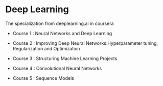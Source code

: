 # Deep Learning

The specialization from deeplearning.ai in coursera

- Course 1 : Neural Networks and Deep Learning

- Course 2 : Improving Deep Neural Networks:Hyperparameter tuning, Regularization and Optimization

- Course 3 : Structuring Machine Learning Projects

- Course 4 : Convolutional Neural Networks

- Course 5 : Sequence Models

